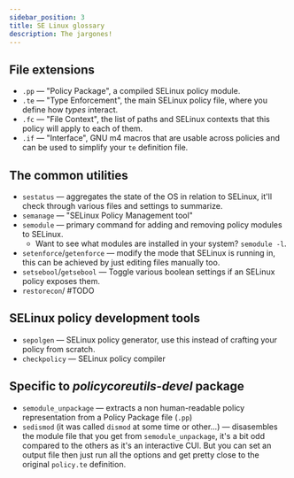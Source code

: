 ```yaml
---
sidebar_position: 3
title: SE Linux glossary
description: The jargones!
---
```


## File extensions

* `.pp` — "Policy Package", a compiled SELinux policy module.
* `.te` — "Type Enforcement", the main SELinux policy file, where you define how _types_ interact.
* `.fc` — "File Context", the list of paths and SELinux contexts that this policy will apply to each of them. 
* `.if` — "Interface", GNU m4 macros that are usable across policies and can be used to simplify your `te` definition file.

## The common utilities

* `sestatus` — aggregates the state of the OS in relation to SELinux, it'll check through various files and settings to summarize.
* `semanage` — "SELinux Policy Management tool"
* `semodule` — primary command for adding and removing policy modules to SELinux.
    * Want to see what modules are installed in your system? `semodule -l`.
* `setenforce`/`getenforce` — modify the mode that SELinux is running in, this can be achieved by just editing files manually too.
* `setsebool`/`getsebool` — Toggle various boolean settings if an SELinux policy exposes them.
* `restorecon`/ #TODO

## SELinux policy development tools

* `sepolgen` — SELinux policy generator, use this instead of crafting your policy from scratch.
* `checkpolicy` — SELinux policy compiler

## Specific to _policycoreutils-devel_ package

* `semodule_unpackage` — extracts a non human-readable policy representation from a Policy Package file (`.pp`)
* `sedismod` (it was called `dismod` at some time or other...) — disasembles the module file that you get from `semodule_unpackage`, it's a bit odd compared to the others as it's an interactive CUI. But you can set an output file then just run all the options and get pretty close to the original `policy.te` definition.
